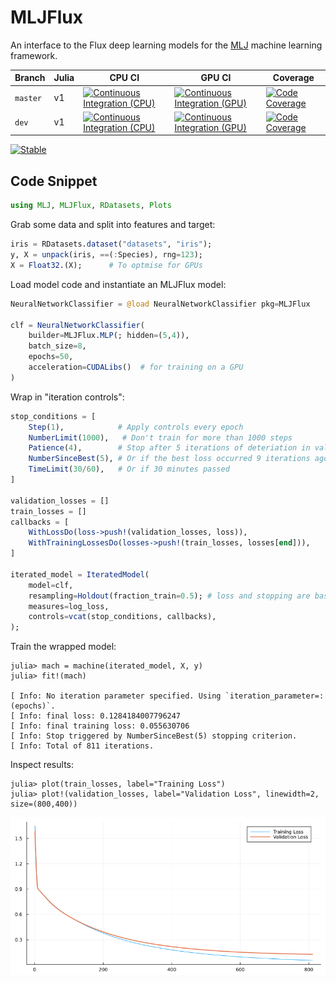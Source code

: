 # MLJFlux

An interface to the Flux deep learning models for the
[MLJ](https://github.com/alan-turing-institute/MLJ.jl) machine
learning framework.

| Branch   | Julia | CPU CI | GPU CI | Coverage |
| -------- | ----- | ------ | -----  | -------- |
| `master` | v1    | [![Continuous Integration (CPU)][gha-img-master]][gha-url] | [![Continuous Integration (GPU)][buildkite-julia1-img-master]][buildkite-url] | [![Code Coverage][coveralls-img-master]][coveralls-url] |
| `dev`    | v1    | [![Continuous Integration (CPU)][gha-img-dev]][gha-url] | [![Continuous Integration (GPU)][buildkite-julia1-img-dev]][buildkite-url] | [![Code Coverage][coveralls-img-dev]][coveralls-url] |

[gha-img-master]: https://github.com/FluxML/MLJFlux.jl/workflows/CI/badge.svg?branch=master "Continuous Integration (CPU)"
[gha-img-dev]: https://github.com/FluxML/MLJFlux.jl/workflows/CI/badge.svg?branch=dev "Continuous Integration (CPU)"
[gha-url]: https://github.com/FluxML/MLJFlux.jl/actions/workflows/ci.yml

[buildkite-julia1-img-master]: https://badge.buildkite.com/ae439e1f6ed6f178342a0ed166d0983de6ec1b72325e4e3e7e.svg?branch=master&step=Julia%20v1 "Continuous Integration (GPU)"
[buildkite-julia1-img-dev]: https://badge.buildkite.com/ae439e1f6ed6f178342a0ed166d0983de6ec1b72325e4e3e7e.svg?branch=dev&step=Julia%20v1 "Continuous Integration (GPU)"
[buildkite-url]: https://buildkite.com/julialang/mljflux-dot-jl

[coveralls-img-master]: https://coveralls.io/repos/github/alan-turing-institute/MLJFlux.jl/badge.svg?branch=master "Code Coverage"
[coveralls-img-dev]: https://coveralls.io/repos/github/alan-turing-institute/MLJFlux.jl/badge.svg?branch=dev "Code Coverage"
[coveralls-url]: https://github.com/FluxML/MLJFlux.jl/actions/workflows/ci.yml

[![Stable](https://img.shields.io/badge/docs-stable-blue.svg)](https://fluxml.github.io/MLJFlux.jl/dev/)


## Code Snippet

```julia
using MLJ, MLJFlux, RDatasets, Plots
```

Grab some data and split into features and target:

```julia
iris = RDatasets.dataset("datasets", "iris");
y, X = unpack(iris, ==(:Species), rng=123);
X = Float32.(X);      # To optmise for GPUs
```

Load model code and instantiate an MLJFlux model:

```julia
NeuralNetworkClassifier = @load NeuralNetworkClassifier pkg=MLJFlux

clf = NeuralNetworkClassifier(
    builder=MLJFlux.MLP(; hidden=(5,4)),
    batch_size=8,
    epochs=50,
    acceleration=CUDALibs()  # for training on a GPU
)
```

Wrap in "iteration controls":

```julia
stop_conditions = [
    Step(1),            # Apply controls every epoch
    NumberLimit(1000),   # Don't train for more than 1000 steps
    Patience(4),        # Stop after 5 iterations of deteriation in validation loss
    NumberSinceBest(5), # Or if the best loss occurred 9 iterations ago
    TimeLimit(30/60),   # Or if 30 minutes passed
]

validation_losses = []
train_losses = []
callbacks = [
    WithLossDo(loss->push!(validation_losses, loss)),
    WithTrainingLossesDo(losses->push!(train_losses, losses[end])),
]

iterated_model = IteratedModel(
    model=clf,
    resampling=Holdout(fraction_train=0.5); # loss and stopping are based on out-of-sample
    measures=log_loss,
    controls=vcat(stop_conditions, callbacks),
);
```

Train the wrapped model:

```julia-repl
julia> mach = machine(iterated_model, X, y)
julia> fit!(mach)

[ Info: No iteration parameter specified. Using `iteration_parameter=:(epochs)`. 
[ Info: final loss: 0.1284184007796247
[ Info: final training loss: 0.055630706
[ Info: Stop triggered by NumberSinceBest(5) stopping criterion. 
[ Info: Total of 811 iterations. 
```
Inspect results:

```julia-repl
julia> plot(train_losses, label="Training Loss")
julia> plot!(validation_losses, label="Validation Loss", linewidth=2, size=(800,400))
```

![](readme_figure.png)

